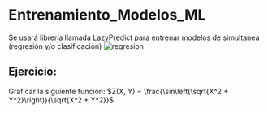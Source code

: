 # Entrenamiento_Modelos_ML
Se usará librería llamada LazyPredict para  entrenar modelos de simultanea (regresión y/o clasificación)
![regresion](https://github.com/user-attachments/assets/438633e9-0dd0-469c-84ff-75141a638eaa)


## **Ejercicio:**
Gráficar la siguiente función: $Z(X, Y) = \frac{\sin\left(\sqrt{X^2 + Y^2}\right)}{\sqrt{X^2 + Y^2}}$
